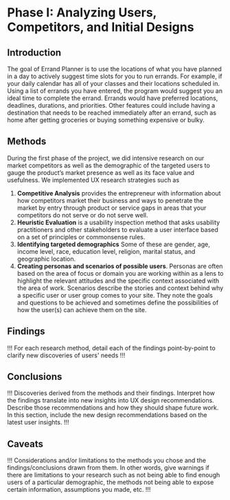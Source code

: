 # Phase I: Analyzing Users, Competitors, and Initial Designs

## Introduction

The goal of Errand Planner is to use the locations of what you have planned in a day to actively suggest time slots for you to run errands. For example, if your daily calendar has all of your classes and their locations scheduled in. Using a list of errands you have entered, the program would suggest you an ideal time  to complete the errand. Errands would have preferred locations, deadlines, durations, and priorities. Other features could include having a destination that needs to be reached immediately after an errand, such as home after getting groceries or buying something expensive or bulky.

## Methods

During the first phase of the project, we did intensive research on our market competitors as well as the demographic of the targeted users to gauge the product’s market presence as well as its face value and usefulness. We implemented UX research strategies such as
1) **Competitive Analysis** provides the entrepreneur with information about how competitors market their business and ways to penetrate the market by entry through product or service gaps in areas that your competitors do not serve or do not serve well.
2) **Heuristic Evaluation** is a usability inspection method that asks usability practitioners and other stakeholders to evaluate a user interface based on a set of principles or commonsense rules.
3) **Identifying targeted demographics** Some of these are gender, age, income level, race, education level, religion, marital status, and geographic location.
4) **Creating personas and scenarios of possible users**. Personas are often based on the area of focus or domain you are working within as a lens to highlight the relevant attitudes and the specific context associated with the area of work. Scenarios describe the stories and context behind why a specific user or user group comes to your site.  They note the goals and questions to be achieved and sometimes define the possibilities of how the user(s) can achieve them on the site.


## Findings

!!! For each research method, detail each of the findings point-by-point to clarify new discoveries of users' needs !!!

## Conclusions

!!! Discoveries derived from the methods and their findings. Interpret how the findings translate into new insights into UX design recommendations. Describe those recommendations and how they should shape future work. In this section, include the new design recommendations based on the latest user insights. !!!

## Caveats

!!! Considerations and/or limitations to the methods you chose and the findings/conclusions drawn from them. In other words, give warnings if there are limitations to your research such as not being able to find enough users of a particular demographic, the methods not being able to expose certain information, assumptions you made, etc. !!!

